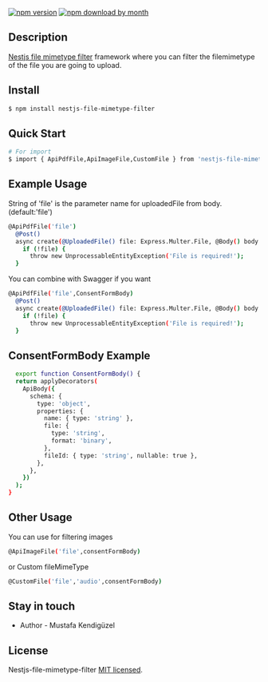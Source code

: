 
[![npm version](https://img.shields.io/npm/v/nestjs-file-mimetype-filter)](https://www.npmjs.com/package/nestjs-file-mimetype-filter)
[![npm download by month](https://img.shields.io/npm/dm/nestjs-file-mimetype-filter)](https://npmcharts.com/compare/nestjs-file-mimetype-filter?minimal=true)


## Description

[Nestjs file mimetype filter](https://github.com/mustafakendiguzel/nestjs-file-mimetype-filter) framework where you can filter the filemimetype of the file you are going to upload.

## Install

```bash
$ npm install nestjs-file-mimetype-filter
```

## Quick Start

```bash
# For import
$ import { ApiPdfFile,ApiImageFile,CustomFile } from 'nestjs-file-mimetype-filter';

```

## Example Usage
String of 'file' is the parameter name for uploadedFile from body.(default:'file')
```bash
@ApiPdfFile('file')
  @Post()
  async create(@UploadedFile() file: Express.Multer.File, @Body() body: CreateConsentFormDto) {
    if (!file) {
      throw new UnprocessableEntityException('File is required!');
  }

```
You can combine with Swagger if you want 
```bash
@ApiPdfFile('file',ConsentFormBody)
  @Post()
  async create(@UploadedFile() file: Express.Multer.File, @Body() body: CreateConsentFormDto) {
    if (!file) {
      throw new UnprocessableEntityException('File is required!');
  }

```

## ConsentFormBody Example 
```bash
  export function ConsentFormBody() {
  return applyDecorators(
    ApiBody({
      schema: {
        type: 'object',
        properties: {
          name: { type: 'string' },
          file: {
            type: 'string',
            format: 'binary',
          },
          fileId: { type: 'string', nullable: true },
        },
      },
    })
  );
}
```

## Other Usage

You can use for filtering images 
```bash
@ApiImageFile('file',consentFormBody)

```
or Custom fileMimeType 
```bash
@CustomFile('file','audio',consentFormBody)

```

## Stay in touch

- Author - Mustafa Kendigüzel


## License

Nestjs-file-mimetype-filter [MIT licensed](LICENSE).
